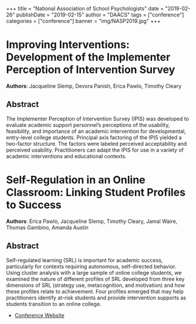 +++
title = "National Association of School Psychologists"
date = "2019-02-26"
publishDate = "2019-02-15"
author = "DAACS"
tags = ["conference"]
categories = ["conference"]
banner = "img/NASP2019.jpg"
+++

# Improving Interventions: Development of the Implementer Perception of Intervention Survey

**Authors**: Jacqueline Slemp, Devora Panish, Erica Pawlo, Timothy Cleary

## Abstract

The Implementer Perception of Intervention Survey (IPIS) was developed to evaluate academic support personnel’s perceptions of the usability, feasibility, and importance of an academic intervention for developmental, entry-level college students. Principal axis factoring of the IPIS yielded a two-factor structure. The factors were labeled perceived acceptability and perceived usability. Practitioners can adapt the IPIS for use in a variety of academic interventions and educational contexts.

# Self-Regulation in an Online Classroom: Linking Student Profiles to Success

**Authors**: Erica Pawlo, Jacqueline Slemp, Timothy Cleary, Jamal Waire, Thomas Gambino, Amanda Austin

## Abstract

Self-regulated learning (SRL) is important for academic success, particularly for contexts requiring autonomous, self-directed behavior. Using cluster analysis with a large sample of online college students, we examined the nature of different profiles of SRL developed from three key dimensions of SRL (strategy use, metacognition, and motivation) and how these profiles relate to achievement. Four profiles emerged that may help practitioners identify at-risk students and provide intervention supports as students transition to an online college.

* [Conference Website](https://www.nasponline.org/professional-development/nasp-2019-annual-convention-x105)
